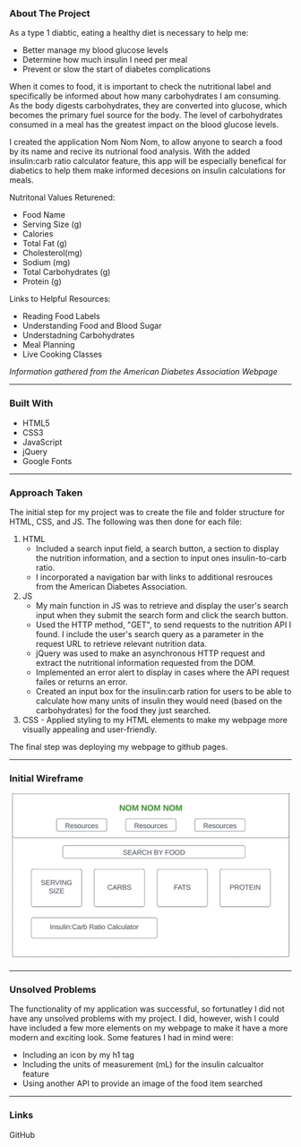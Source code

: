<div id="top"></div>

### About The Project

As a type 1 diabtic, eating a healthy diet is necessary to help me:
  * Better manage my blood glucose levels
  * Determine how much insulin I need per meal
  * Prevent or slow the start of diabetes complications

When it comes to food, it is important to check the nutritional label and specifically be informed about how many carbohydrates I am consuming. As the body digests carbohydrates, they are converted into glucose, which becomes the primary fuel source for the body. The level of carbohydrates consumed in a meal has the greatest impact on the blood glucose levels. 

I created the application Nom Nom Nom, to allow anyone to search a food by its name and recive its nutrional food analysis. With the added insulin:carb ratio calculator feature, this app will be especially benefical for diabetics to help them make informed decesions on insulin calculations for meals. 

Nutritonal Values Returened:
  * Food Name 
  * Serving Size (g)
  * Calories 
  * Total Fat (g)
  * Cholesterol(mg)
  * Sodium (mg)
  * Total Carbohydrates (g)
  * Protein (g)

Links to Helpful Resources: 
  * Reading Food Labels 
  * Understanding Food and Blood Sugar 
  * Understadning Carbohydrates 
  * Meal Planning 
  * Live Cooking Classes 

  _Information gathered from the American Diabetes Association Webpage_


---
### Built With
- HTML5
- CSS3
- JavaScript
- jQuery
- Google Fonts 

---
### Approach Taken 
The initial step for my project was to create the file and folder structure for HTML, CSS, and JS. The following was then done for each file: 

1. HTML 
    - Included a search input field, a search button, a section to display the nutrition information, and a section to input ones insulin-to-carb ratio.
    - I incorporated a navigation bar with links to additional resrouces from the American Diabetes Association.
2. JS
    - My main function in JS was to retrieve and display the user's search input when they submit the search form and click the search button.
    - Used the HTTP method, "GET", to send requests to the nutrition API I found. I include the user's search query as a parameter in the request URL to retrieve relevant nutrition data.
    - jQuery was used to make an asynchronous HTTP request and extract the nutritional information requested from the DOM. 
    - Implemented an error alert to display in cases where the API request failes or returns an error.
    - Created an input box for the insulin:carb ration for users to be able to calculate how many units of insulin they would need (based on the carbohydrates) for the food they just searched. 
  3. CSS
    - Applied styling to my HTML elements to make my webpage more visually appealing and user-friendly.


The final step was deploying my webpage to github pages. 

---
### Initial Wireframe 
![**Project 1 Wireframe**](images/finalwireframe.jpeg)

---
### Unsolved Problems 
The functionality of my application was successful, so fortunatley I did not have any unsolved problems with my project. I did, however, wish I could have included a few more elements on my webpage to make it have a more modern and exciting look. Some features I had in mind were: 
  * Including an icon by my h1 tag 
  * Including the units of measurement (mL) for the insulin calcualtor feature
  * Using another API to provide an image of the food item searched 

---
### Links
GitHub
